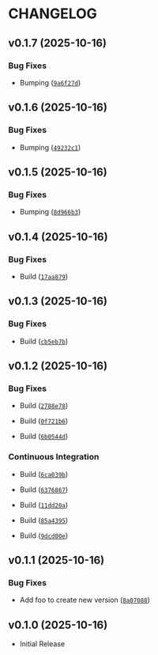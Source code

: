# CHANGELOG

<!-- version list -->

## v0.1.7 (2025-10-16)

### Bug Fixes

- Bumping
  ([`9a6f27d`](https://github.com/FrankHennige/htmx-components/commit/9a6f27da47989311af0465778ca51cf94aafae6d))


## v0.1.6 (2025-10-16)

### Bug Fixes

- Bumping
  ([`49232c1`](https://github.com/FrankHennige/htmx-components/commit/49232c14493a2af3b526b9bd0b6f1ed49bb2c34e))


## v0.1.5 (2025-10-16)

### Bug Fixes

- Bumping
  ([`8d966b3`](https://github.com/FrankHennige/htmx-components/commit/8d966b3b73e8f687a46cf66ab653a77994402716))


## v0.1.4 (2025-10-16)

### Bug Fixes

- Build
  ([`17aa879`](https://github.com/FrankHennige/htmx-components/commit/17aa879aebe8b3955a1b51face5872bc6014ebbe))


## v0.1.3 (2025-10-16)

### Bug Fixes

- Build
  ([`cb5eb7b`](https://github.com/FrankHennige/htmx-components/commit/cb5eb7bed56626318edf290addd7ff829e4a2a6f))


## v0.1.2 (2025-10-16)

### Bug Fixes

- Build
  ([`2788e78`](https://github.com/FrankHennige/htmx-components/commit/2788e7840259da9038310c13b344279008bfd000))

- Build
  ([`0f721b6`](https://github.com/FrankHennige/htmx-components/commit/0f721b6d75bd53fa1c9c8ac4b0f3e947b78edcee))

- Build
  ([`6b0544d`](https://github.com/FrankHennige/htmx-components/commit/6b0544de8fdd8a38d0554f1102a496f765cfc500))

### Continuous Integration

- Build
  ([`6ca039b`](https://github.com/FrankHennige/htmx-components/commit/6ca039bfad8c16fd3267d87e242a4eb460958828))

- Build
  ([`6376867`](https://github.com/FrankHennige/htmx-components/commit/63768672bd06cdea19bb6126f0a62a66c9680260))

- Build
  ([`11dd20a`](https://github.com/FrankHennige/htmx-components/commit/11dd20ae9729e22198fd3536c0cd82e0c09c5749))

- Build
  ([`85a4395`](https://github.com/FrankHennige/htmx-components/commit/85a43956687fbcf440ba25c5d984a788ccbea1ea))

- Build
  ([`9dcd00e`](https://github.com/FrankHennige/htmx-components/commit/9dcd00e011d084848c8d2a2cd10d29f950f678c6))


## v0.1.1 (2025-10-16)

### Bug Fixes

- Add foo to create new version
  ([`8a07088`](https://github.com/FrankHennige/htmx-components/commit/8a07088cc38e3a4f544ed796df7929a675a84397))


## v0.1.0 (2025-10-16)

- Initial Release
